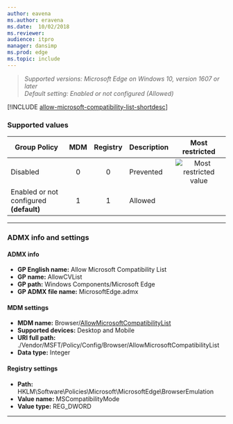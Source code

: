 ```yaml
---
author: eavena
ms.author: eravena
ms.date:  10/02/2018
ms.reviewer:
audience: itpro
manager: dansimp
ms.prod: edge
ms.topic: include
---
```


<!-- ## Allow Microsoft Compatibility List -->
>*Supported versions: Microsoft Edge on Windows 10, version 1607 or later*<br>
>*Default setting:  Enabled or not configured (Allowed)*

[!INCLUDE [allow-microsoft-compatibility-list-shortdesc](../shortdesc/allow-microsoft-compatibility-list-shortdesc.md)]

### Supported values

|                Group Policy                | MDM | Registry | Description |                 Most restricted                  |
|--------------------------------------------|:---:|:--------:|-------------|:------------------------------------------------:|
|                  Disabled                  |  0  |    0     |  Prevented  | ![Most restricted value](../images/check-gn.png) |
| Enabled or not configured<br>**(default)** |  1  |    1     |   Allowed   |                                                  |

---

### ADMX info and settings

#### ADMX info
- **GP English name:** Allow Microsoft Compatibility List
- **GP name:** AllowCVList
- **GP path:** Windows Components/Microsoft Edge
- **GP ADMX file name:** MicrosoftEdge.admx

#### MDM settings
- **MDM name:** Browser/[AllowMicrosoftCompatibilityList](https://docs.microsoft.com/windows/client-management/mdm/policy-csp-browser#browser-allowmicrosoftcompatibilitylist)
- **Supported devices:** Desktop and Mobile
- **URI full path:** ./Vendor/MSFT/Policy/Config/Browser/AllowMicrosoftCompatibilityList
- **Data type:** Integer

#### Registry settings
- **Path:** HKLM\\Software\\Policies\\Microsoft\\MicrosoftEdge\\BrowserEmulation
- **Value name:** MSCompatibilityMode
- **Value type:** REG_DWORD

<hr>
